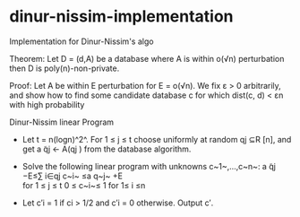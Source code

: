 # dinur-nissim-implementation
Implementation for Dinur-Nissim's algo 


Theorem: Let D = (d,A) be a database where A is within o(√n) perturbation then D is poly(n)-non-private.

Proof:
Let A be within E perturbation for E = o(√n). We fix ε > 0 arbitrarily, and show how to find some candidate database c for which dist(c, d) < εn with high probability

Dinur-Nissim linear Program
- Let t = n(logn)^2^. For 1 ≤ j ≤ t choose uniformly at random qj ⊆R [n], and get a ̃qj ← A(qj ) from the database algorithm.

- Solve the following linear program with unknowns c~1~,...,c~n~:
a ̃qj −E≤∑ i∈qj c~i~ ≤a q~j~ +E     
for   1 ≤ j ≤ t 0 ≤ c~i~≤ 1  for 1≤ i ≤n


- Let c′i = 1 if ci > 1/2 and c′i = 0 otherwise. Output c′.




